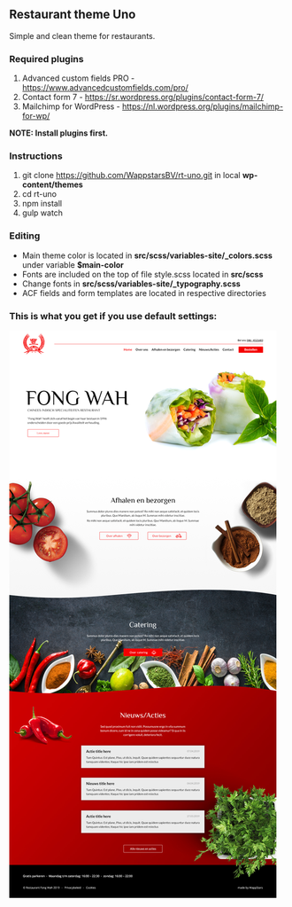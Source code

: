 ## Restaurant theme Uno
Simple and clean theme for restaurants.

### Required plugins
1. Advanced custom fields PRO - https://www.advancedcustomfields.com/pro/
2. Contact form 7 - https://sr.wordpress.org/plugins/contact-form-7/
3. Mailchimp for WordPress - https://nl.wordpress.org/plugins/mailchimp-for-wp/

**NOTE: Install plugins first.**

### Instructions
1. git clone https://github.com/WappstarsBV/rt-uno.git in local **wp-content/themes**
2. cd rt-uno
3. npm install
4. gulp watch

### Editing
* Main theme color is located in **src/scss/variables-site/\_colors.scss** under variable **$main-color**
* Fonts are included on the top of file style.scss located in **src/scss**
* Change fonts in **src/scss/variables-site/\_typography.scss**
* ACF fields and form templates are located in respective directories

### This is what you get if you use default settings:

![Alt text](homepage.jpg?raw=true "Homepage")